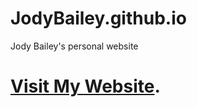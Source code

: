 # JodyBailey.github.io
Jody Bailey's personal website
# [Visit My Website](https://jodybailey.github.io/).
